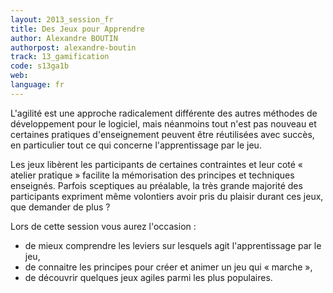 ```yaml
---
layout: 2013_session_fr
title: Des Jeux pour Apprendre
author: Alexandre BOUTIN
authorpost: alexandre-boutin
track: 13_gamification
code: s13ga1b
web: 
language: fr
---
```


L'agilité est une approche radicalement différente des autres méthodes de développement pour le logiciel, mais néanmoins tout n'est pas nouveau et certaines pratiques d'enseignement peuvent être réutilisées avec succès, en particulier tout ce qui concerne l'apprentissage par le jeu. 

Les jeux libèrent les participants de certaines contraintes et leur coté « atelier pratique » facilite la mémorisation des principes et techniques enseignés.
Parfois sceptiques au préalable, la très grande majorité des participants expriment même volontiers avoir pris du plaisir durant ces jeux, que demander de plus ?

Lors de cette session vous aurez l'occasion : 
* de mieux comprendre les leviers sur lesquels agit l'apprentissage par le jeu,
* de connaitre les principes pour créer et animer un jeu qui « marche »,
* de découvrir quelques jeux agiles parmi les plus populaires.
